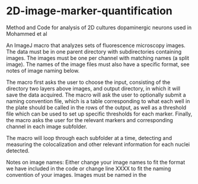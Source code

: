 # 2D-image-marker-quantification
Method and Code for analysis of 2D cultures dopaminergic neurons used in Mohammed et al

An ImageJ macro that analyzes sets of fluorescence microscopy images.
The data must be in one parent directory with subdirectories containing images. The images must be one
per channel with matching names (a split image). The names of the image files must also have a specific
format, see notes of image naming below.

The macro first asks the user to choose the input, consisting of the directory two 
layers above images, and output directory, in which it will save the data acquired. 
The macro will ask the user to optionally submit a naming convention file, 
which is a table corresponding to what each well in the plate should be called in the 
rows of the output, as well as a threshold file which can be used to set up specific 
thresholds for each marker. Finally, the macro asks the user for the relevant markers 
and corresponding channel  in each image subfolder. 

The macro will loop through each subfolder at a time, detecting and measuring the 
colocalization and other relevant information for each nuclei detected. 


Notes on image names:
Either change your image names to fit the format we have included in the code or change line
XXXX to fit the naming convention of your images. 
Images must be named in the 

